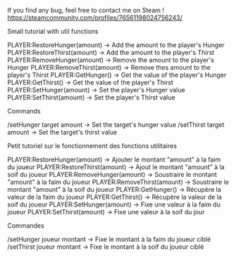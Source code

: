 If you find any bug, feel free to contact me on Steam !
https://steamcommunity.com/profiles/76561198024756243/

Small tutorial with util functions

PLAYER:RestoreHunger(amount)    -> Add the amount to the player's Hunger
PLAYER:RestoreThirst(amount)    -> Add the amount to the player's Thirst
PLAYER:RemoveHunger(amount)     -> Remove the amount to the player's Hunger
PLAYER:RemoveThirst(amount)     -> Remove thes amount to the player's Thirst
PLAYER:GetHunger()              -> Get the value of the player's Hunger
PLAYER:GetThirst()              -> Get the value of the player's Thirst
PLAYER:SetHunger(amount)        -> Set the player's Hunger value
PLAYER:SetThirst(amount)        -> Set the player's Thirst value


Commands

/setHunger target amount        -> Set the target's hunger value
/setThirst target amount        -> Set the target's thirst value


Petit tutoriel sur le fonctionnement des fonctions utilitaires


PLAYER:RestoreHunger(amount)    -> Ajouter le montant "amount" à la faim du joueur
PLAYER:RestoreThirst(amount)    -> Ajout le montant "amount" à la soif du joueur
PLAYER:RemoveHunger(amount)     -> Soustraire le montant "amount" à la faim du joueur
PLAYER:RemoveThirst(amount)     -> Soustraire le montant "amount" à la soif du joueur
PLAYER:GetHunger()              -> Récupère la valeur de la faim du joueur
PLAYER:GetThirst()              -> Récupère la valeur de la soif du joueur
PLAYER:SetHunger(amount)        -> Fixe une valeur à la faim du joueur
PLAYER:SetThirst(amount)        -> Fixe une valeur à la soif du jour


Commandes

/setHunger joueur montant       -> Fixe le montant à la faim du joueur ciblé
/setThirst joueur montant       -> Fixe le montant à la soif du joueur ciblé